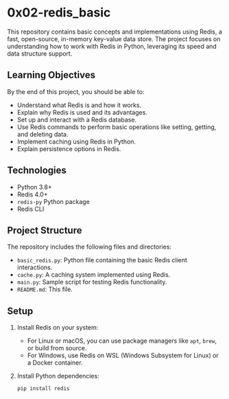 # 0x02-redis_basic

This repository contains basic concepts and implementations using Redis, a fast, open-source, in-memory key-value data store. The project focuses on understanding how to work with Redis in Python, leveraging its speed and data structure support.

## Learning Objectives

By the end of this project, you should be able to:

- Understand what Redis is and how it works.
- Explain why Redis is used and its advantages.
- Set up and interact with a Redis database.
- Use Redis commands to perform basic operations like setting, getting, and deleting data.
- Implement caching using Redis in Python.
- Explain persistence options in Redis.

## Technologies

- Python 3.8+
- Redis 4.0+
- `redis-py` Python package
- Redis CLI

## Project Structure

The repository includes the following files and directories:

- `basic_redis.py`: Python file containing the basic Redis client interactions.
- `cache.py`: A caching system implemented using Redis.
- `main.py`: Sample script for testing Redis functionality.
- `README.md`: This file.

## Setup

1. Install Redis on your system:
   - For Linux or macOS, you can use package managers like `apt`, `brew`, or build from source.
   - For Windows, use Redis on WSL (Windows Subsystem for Linux) or a Docker container.

2. Install Python dependencies:
   ```bash
   pip install redis
